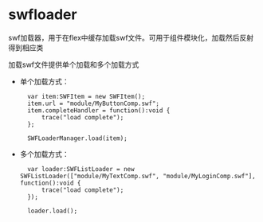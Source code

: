 swfloader
=========

swf加载器，用于在flex中缓存加载swf文件。可用于组件模块化，加载然后反射得到相应类

加载swf文件提供单个加载和多个加载方式



- 单个加载方式：

		var item:SWFItem = new SWFItem();
		item.url = "module/MyButtonComp.swf";
		item.completeHandler = function():void {
			trace("load complete");
		};
		
		SWFLoaderManager.load(item);

- 多个加载方式：

		var loader:SWFListLoader = new SWFListLoader(["module/MyTextComp.swf", "module/MyLoginComp.swf"], function():void {
			trace("load complete");
		});
		
		loader.load();
